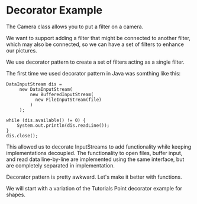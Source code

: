 # Decorator Example

The Camera class allows you to put a filter on a camera.

We want to support adding a filter that might be connected to another filter, which may also be connected, so we can have a set of filters to enhance our pictures.

We use decorator pattern to create a set of filters acting as a single filter.

The first time we used decorator pattern in Java was somthing like this:

```
DataInputStream dis =
     new DataInputStream(
         new BufferedInputStream(
           new FileInputStream(file)
         )
     );

while (dis.available() != 0) {
	System.out.println(dis.readLine());
}
dis.close();
```

This allowed us to decorate InputStreams to add functionality while keeping implementations decoupled.
The functionality to open files, buffer input, and read data line-by-line are implemented using the same interface, but are completely separated in implementation.

Decorator pattern is pretty awkward.  Let's make it better with functions.

We will start with a variation of the Tutorials Point decorator example for shapes.